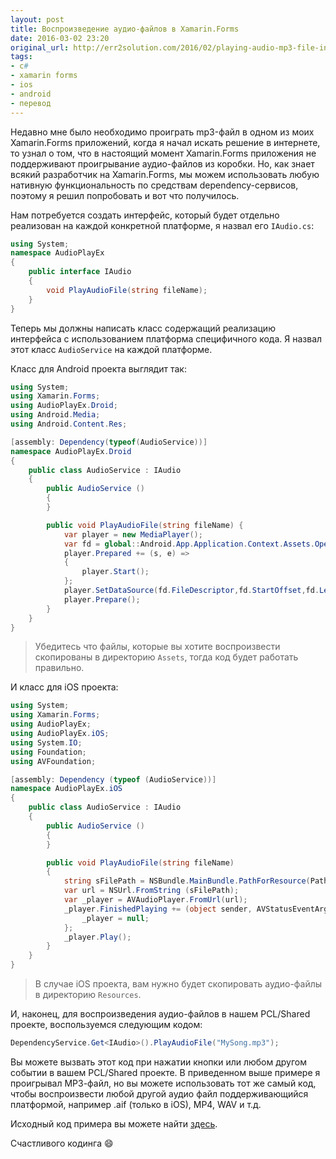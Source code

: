 ```yaml
---
layout: post
title: Воспроизведение аудио-файлов в Xamarin.Forms
date: 2016-03-02 23:20
original_url: http://err2solution.com/2016/02/playing-audio-mp3-file-in-xamarin-forms/
tags:
- c#
- xamarin forms
- ios
- android
- перевод
---
```


Недавно мне было необходимо проиграть mp3-файл в одном из моих Xamarin.Forms приложений, когда я начал искать решение в интернете, то узнал о том, что в настоящий момент Xamarin.Forms приложения не поддерживают проигрывание аудио-файлов из коробки. Но, как знает всякий разработчик на Xamarin.Forms, мы можем использовать любую нативную функциональность по средствам dependency-сервисов, поэтому я решил попробовать и вот что получилось.

Нам потребуется создать интерфейс, который будет отдельно реализован на каждой конкретной платформе, я назвал его `IAudio.cs`:

```csharp
using System;
namespace AudioPlayEx
{
	public interface IAudio
	{
		void PlayAudioFile(string fileName);
	}
}
```

Теперь мы должны написать класс содержащий реализацию интерфейса с использованием платформа специфичного кода. Я назвал этот класс `AudioService` на каждой платформе.

Класс для Android проекта выглядит так:

```csharp
using System;
using Xamarin.Forms;
using AudioPlayEx.Droid;
using Android.Media;
using Android.Content.Res;

[assembly: Dependency(typeof(AudioService))]
namespace AudioPlayEx.Droid
{
	public class AudioService : IAudio
	{
		public AudioService ()
		{
		}

		public void PlayAudioFile(string fileName) {
			var player = new MediaPlayer();
			var fd = global::Android.App.Application.Context.Assets.OpenFd(fileName);
			player.Prepared += (s, e) =>
			{
				player.Start();
			};
			player.SetDataSource(fd.FileDescriptor,fd.StartOffset,fd.Length);
			player.Prepare();
		}
	}
}
```

> Убедитесь что файлы, которые вы хотите воспроизвести скопированы в директорию `Assets`, тогда код будет работать правильно.

И класс для iOS проекта:

```csharp
using System;
using Xamarin.Forms;
using AudioPlayEx;
using AudioPlayEx.iOS;
using System.IO;
using Foundation;
using AVFoundation;

[assembly: Dependency (typeof (AudioService))]
namespace AudioPlayEx.iOS
{
	public class AudioService : IAudio
	{
		public AudioService ()
		{
		}

		public void PlayAudioFile(string fileName)
		{
			string sFilePath = NSBundle.MainBundle.PathForResource(Path.GetFileNameWithoutExtension(fileName), Path.GetExtension(fileName));
			var url = NSUrl.FromString (sFilePath);
			var _player = AVAudioPlayer.FromUrl(url);
			_player.FinishedPlaying += (object sender, AVStatusEventArgs e) => {
				_player = null;
			};
			_player.Play();
		}
	}
}
```

> В случае iOS проекта, вам нужно будет скопировать аудио-файлы в директорию `Resources`.

И, наконец, для воспроизведения аудио-файлов в нашем PCL/Shared проекте, воспользуемся следующим кодом:

```csharp
DependencyService.Get<IAudio>().PlayAudioFile("MySong.mp3");
```

Вы можете вызвать этот код при нажатии кнопки или любом другом событии в вашем PCL/Shared проекте. В приведенном выше примере я проигрывал МР3-файл, но вы можете использовать тот же самый код, чтобы воспроизвести любой другой аудио файл поддерживающийся платформой, например .aif (только в iOS), МР4, WAV и т.д.

Исходный код примера вы можете найти [здесь](https://github.com/srkrathore/AudioPlayEx).

Счастливого кодинга :smile:
